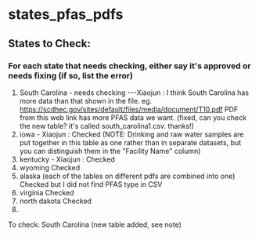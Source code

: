 # states_pfas_pdfs

## States to Check:
### For each state that needs checking, either say it's approved or needs fixing (if so, list the error)

1. South Carolina - needs checking ---Xiaojun : I think South Carolina has more data than that shown in the file. eg. https://scdhec.gov/sites/default/files/media/document/T10.pdf  PDF from this web link has more PFAS data we want. (fixed, can you check the new table? it's called south_carolina1.csv. thanks!)
3. iowa - Xiaojun : Checked (NOTE: Drinking and raw water samples are put together in this table as one rather than in separate datasets, but you can distinguish them in the "Facility Name" column)
4. kentucky - Xiaojun : Checked
5. wyoming  Checked
6. alaska (each of the tables on different pdfs are combined into one) Checked but I did not find PFAS type in CSV
7. virginia Checked
8. north dakota Checked
9. 

To check: South Carolina (new table added, see note)
